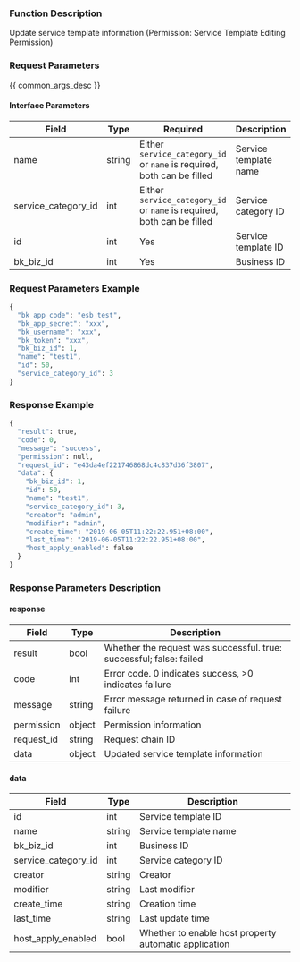 ### Function Description

Update service template information (Permission: Service Template Editing Permission)

### Request Parameters

{{ common_args_desc }}

#### Interface Parameters

| Field               | Type   | Required                                                     | Description           |
| ------------------- | ------ | ------------------------------------------------------------ | --------------------- |
| name                | string | Either `service_category_id` or `name` is required, both can be filled | Service template name |
| service_category_id | int    | Either `service_category_id` or `name` is required, both can be filled | Service category ID   |
| id                  | int    | Yes                                                          | Service template ID   |
| bk_biz_id           | int    | Yes                                                          | Business ID           |

### Request Parameters Example

```python
{
  "bk_app_code": "esb_test",
  "bk_app_secret": "xxx",
  "bk_username": "xxx",
  "bk_token": "xxx",
  "bk_biz_id": 1,
  "name": "test1",
  "id": 50,
  "service_category_id": 3
}
```

### Response Example

```python
{
  "result": true,
  "code": 0,
  "message": "success",
  "permission": null,
  "request_id": "e43da4ef221746868dc4c837d36f3807",
  "data": {
    "bk_biz_id": 1,
    "id": 50,
    "name": "test1",
    "service_category_id": 3,
    "creator": "admin",
    "modifier": "admin",
    "create_time": "2019-06-05T11:22:22.951+08:00",
    "last_time": "2019-06-05T11:22:22.951+08:00",
    "host_apply_enabled": false
  }
}
```

### Response Parameters Description

#### response

| Field       | Type   | Description                                                  |
| ---------- | ------ | ------------------------------------------------------------ |
| result     | bool   | Whether the request was successful. true: successful; false: failed |
| code       | int    | Error code. 0 indicates success, >0 indicates failure        |
| message    | string | Error message returned in case of request failure            |
| permission | object | Permission information                                       |
| request_id | string | Request chain ID                                             |
| data       | object | Updated service template information                         |

#### data

| Field                | Type   | Description                                           |
| ------------------- | ------ | ----------------------------------------------------- |
| id                  | int    | Service template ID                                   |
| name                | string | Service template name                                 |
| bk_biz_id           | int    | Business ID                                           |
| service_category_id | int    | Service category ID                                   |
| creator             | string | Creator                                               |
| modifier            | string | Last modifier                                         |
| create_time         | string | Creation time                                         |
| last_time           | string | Last update time                                      |
| host_apply_enabled  | bool   | Whether to enable host property automatic application |